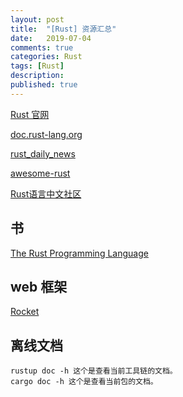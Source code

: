 ```yaml
---
layout: post
title:  "[Rust] 资源汇总"
date:   2019-07-04
comments: true
categories: Rust
tags: [Rust]
description:
published: true
---
```


[Rust 官网](https://www.rust-lang.org/zh-CN/)

[doc.rust-lang.org](https://doc.rust-lang.org/std/index.html)

[rust_daily_news](https://github.com/RustStudy/rust_daily_news)

[awesome-rust](https://github.com/rust-unofficial/awesome-rust)

[Rust语言中文社区](https://rust.cc/)

## 书

[The Rust Programming Language](https://doc.rust-lang.org/book/title-page.html)

## web 框架

[Rocket](https://github.com/SergioBenitez/Rocket)

## 离线文档

```
rustup doc -h 这个是查看当前工具链的文档。
cargo doc -h 这个是查看当前包的文档。
```
